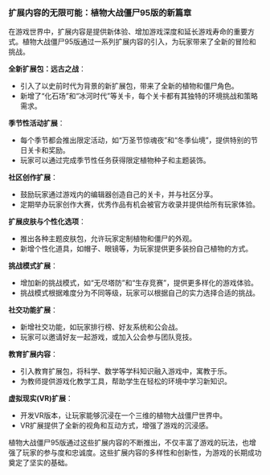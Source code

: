 ### 扩展内容的无限可能：植物大战僵尸95版的新篇章

在游戏世界中，扩展内容是提供新体验、增加游戏深度和延长游戏寿命的重要方式。植物大战僵尸95版通过一系列扩展内容的引入，为玩家带来了全新的冒险和挑战。

**全新扩展包：远古之战**：
- 引入了以史前时代为背景的新扩展包，带来了全新的植物和僵尸角色。
- 新增了“化石场”和“冰河时代”等关卡，每个关卡都有其独特的环境挑战和策略需求。

**季节性活动扩展**：
- 每个季节都会推出限定活动，如“万圣节惊魂夜”和“冬季仙境”，提供特别的节日关卡和奖励。
- 玩家可以通过完成季节性任务获得限定植物种子和主题装饰。

**社区创作扩展**：
- 鼓励玩家通过游戏内的编辑器创造自己的关卡，并与社区分享。
- 定期举办玩家创作大赛，优秀作品有机会被官方收录并提供给所有玩家体验。

**扩展皮肤与个性化选项**：
- 推出各种主题皮肤包，允许玩家定制植物和僵尸的外观。
- 新增个性化道具，如帽子、眼镜等，为玩家提供更多装扮自己植物的方式。

**挑战模式扩展**：
- 增加新的挑战模式，如“无尽塔防”和“生存竞赛”，提供更多样化的游戏体验。
- 挑战模式根据难度分为不同等级，玩家可以根据自己的实力选择合适的挑战。

**社交功能扩展**：
- 新增社交功能，如玩家排行榜、好友系统和公会战。
- 玩家可以邀请好友一起游戏，或加入公会参与团队竞技。

**教育扩展内容**：
- 引入教育扩展包，将科学、数学等学科知识融入游戏中，寓教于乐。
- 为教师提供游戏化教学工具，帮助学生在轻松的环境中学习新知识。

**虚拟现实(VR)扩展**：
- 开发VR版本，让玩家能够沉浸在一个三维的植物大战僵尸世界中。
- VR扩展提供了全新的视角和互动方式，增强了游戏的沉浸感。

植物大战僵尸95版通过这些扩展内容的不断推出，不仅丰富了游戏的玩法，也增强了玩家的参与度和忠诚度。这些扩展内容的多样性和创新性，为游戏的长期成功奠定了坚实的基础。